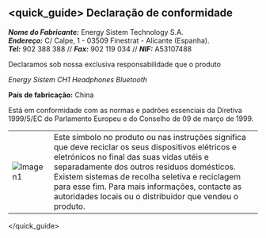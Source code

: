 ## <quick_guide> Declaração de conformidade

_**Nome do Fabricante:**_ Energy Sistem Technology S.A.  
_**Endereço:**_ C/ Calpe, 1 - 03509 Finestrat - Alicante (Espanha).  
_**Tel:**_ 902 388 388 // _**Fax:**_ 902 119 034 // _**NIF:**_  A53107488  


Declaramos sob nossa exclusiva responsabilidade que o produto 

*Energy Sistem CH1 Headphones Bluetooth*

**País de fabricação:** China

Está em conformidade com as normas e padrões essenciais da Diretiva 1999/5/EC do Parlamento Europeu e do Conselho de 09 de março de 1999.

|  |  |
|:-------|:-------|
|![Imagen1](http://static.energysistem.com/images/manuals/39930/52d42d0e441fc.jpg) |Este símbolo no produto ou nas instruções significa que deve reciclar os seus dispositivos elétricos e eletrónicos no final das suas vidas utéis e separadamente dos outros resíduos domésticos. Existem sistemas de recolha seletiva e reciclagem para esse fim. Para mais informações, contacte as autoridades locais ou o distribuidor que vendeu o produto. |

</quick_guide>

